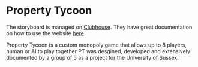 # Property Tycoon
The storyboard is managed on [Clubhouse](https://clubhouse.io). They have great documentation on how to use the website [here](https://help.clubhouse.io/hc/en-us/articles/205625009-Getting-Started-with-Clubhouse). 

Property Tycoon is a custom monopoly game that allows up to 8 players, human or AI to play together PT was desgined, developed and extensively documented by a group of 5 as a project for the University of Sussex.

